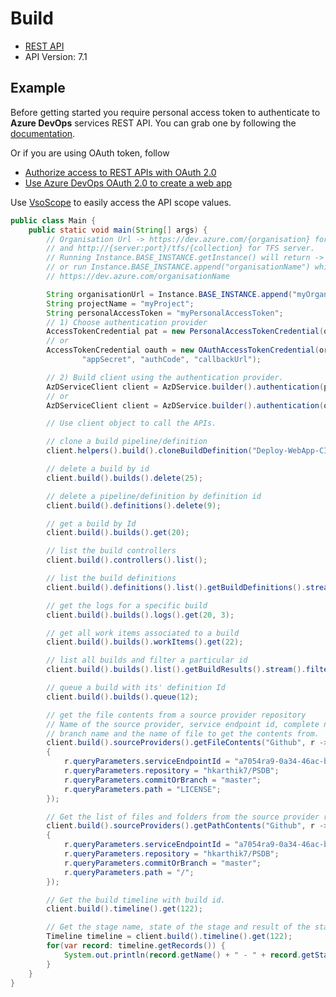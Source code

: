 # Build

- [REST API](https://docs.microsoft.com/en-us/rest/api/azure/devops/build/builds?view=azure-devops-rest-7.1)
- API Version: 7.1

## Example

Before getting started you require personal access token to authenticate to **Azure DevOps** services REST API.
You can grab one by following the [documentation](https://docs.microsoft.com/en-us/azure/devops/organizations/accounts/use-personal-access-tokens-to-authenticate?WT.mc_id=docs-github-dbrown&view=azure-devops&tabs=preview-page).

Or if you are using OAuth token, follow
- [Authorize access to REST APIs with OAuth 2.0](https://learn.microsoft.com/en-us/azure/devops/integrate/get-started/authentication/oauth?view=azure-devops)
- [Use Azure DevOps OAuth 2.0 to create a web app](https://learn.microsoft.com/en-us/azure/devops/integrate/get-started/authentication/azure-devops-oauth?toc=%2Fazure%2Fdevops%2Fmarketplace-extensibility%2Ftoc.json&view=azure-devops)

Use [VsoScope](https://github.com/hkarthik7/azure-devops-java-sdk/blob/feature/v6.0/azd/src/main/java/org/azd/enums/VsoScope.java) to easily access
the API scope values.

```java
public class Main {
    public static void main(String[] args) {
        // Organisation Url -> https://dev.azure.com/{organisation} for Azure DevOps services
        // and http://{server:port}/tfs/{collection} for TFS server.
        // Running Instance.BASE_INSTANCE.getInstance() will return -> https://dev.azure.com/
        // or run Instance.BASE_INSTANCE.append("organisationName") which returns
        // https://dev.azure.com/organisationName

        String organisationUrl = Instance.BASE_INSTANCE.append("myOrganisation");
        String projectName = "myProject";
        String personalAccessToken = "myPersonalAccessToken";
        // 1) Choose authentication provider
        AccessTokenCredential pat = new PersonalAccessTokenCredential(organisationUrl, projectName, personalAccessToken);
        // or
        AccessTokenCredential oauth = new OAuthAccessTokenCredential(organisationUrl, projectName,
                "appSecret", "authCode", "callbackUrl");

        // 2) Build client using the authentication provider.
        AzDServiceClient client = AzDService.builder().authentication(pat).buildClient();
        // or
        AzDServiceClient client = AzDService.builder().authentication(oauth).buildClient();

        // Use client object to call the APIs.

        // clone a build pipeline/definition
        client.helpers().build().cloneBuildDefinition("Deploy-WebApp-CI", "Deploy-WebApp-CI-Copy");

        // delete a build by id
        client.build().builds().delete(25);

        // delete a pipeline/definition by definition id
        client.build().definitions().delete(9);

        // get a build by Id
        client.build().builds().get(20);

        // list the build controllers
        client.build().controllers().list();

        // list the build definitions
        client.build().definitions().list().getBuildDefinitions().stream().forEach(System.out::println);

        // get the logs for a specific build
        client.build().builds().logs().get(20, 3);

        // get all work items associated to a build
        client.build().builds().workItems().get(22);

        // list all builds and filter a particular id
        client.build().builds().list().getBuildResults().stream().filter(id -> id.getId() == 22).forEach(System.out::println);

        // queue a build with its' definition Id
        client.build().builds().queue(12);

        // get the file contents from a source provider repository
        // Name of the source provider, service endpoint id, complete name of repository name,
        // branch name and the name of file to get the contents from.
        client.build().sourceProviders().getFileContents("Github", r ->
        {
            r.queryParameters.serviceEndpointId = "a7054ra9-0a34-46ac-bfdf-b8a1da865tdfd6";
            r.queryParameters.repository = "hkarthik7/PSDB";
            r.queryParameters.commitOrBranch = "master";
            r.queryParameters.path = "LICENSE";
        });

        // Get the list of files and folders from the source provider repository path
        client.build().sourceProviders().getPathContents("Github", r ->
        {
            r.queryParameters.serviceEndpointId = "a7054ra9-0a34-46ac-bfdf-b8a1da865tdfd6";
            r.queryParameters.repository = "hkarthik7/PSDB";
            r.queryParameters.commitOrBranch = "master";
            r.queryParameters.path = "/";
        });

        // Get the build timeline with build id.
        client.build().timeline().get(122);

        // Get the stage name, state of the stage and result of the stage from build timeline API
        Timeline timeline = client.build().timeline().get(122);
        for(var record: timeline.getRecords()) {
            System.out.println(record.getName() + " - " + record.getState() + " - " + record.getResult());
        }        
    }
}
```
